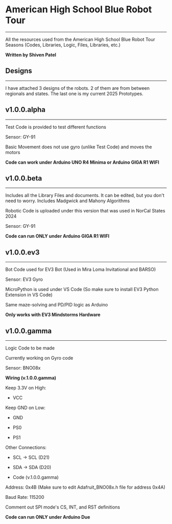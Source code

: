 # American High School Blue Robot Tour
----------------------
All the resources used from the American High School Blue Robot Tour Seasons (Codes, Libraries, Logic, Files, Libraries, etc.)

**Written by Shiven Patel**

## Designs
----------------------

I have attached 3 designs of the robots. 2 of them are from between regionals and states. The last one is my current 2025 Prototypes.

## v1.0.0.alpha
----------------------
Test Code is provided to test different functions

Sensor: GY-91

Basic Movement does not use gyro (unlike Test Code) and moves the motors

**Code can work under Arduino UNO R4 Minima or Arduino GIGA R1 WIFI**

## v1.0.0.beta
----------------------

Includes all the Library Files and documents. It can be edited, but you don't need to worry. Includes Madgwick and Mahony Algorithms

Robotic Code is uploaded under this version that was used in NorCal States 2024

Sensor: GY-91

**Code can run ONLY under Arduino GIGA R1 WIFI**

## v1.0.0.ev3
----------------------
Bot Code used for EV3 Bot (Used in Mira Loma Invitational and BARSO)

Sensor: EV3 Gyro

MicroPython is used under VS Code (So make sure to install EV3 Python Extension in VS Code)

Same maze-solving and PD/PID logic as Arduino

**Only works with EV3 Mindstorms Hardware**

## v1.0.0.gamma
----------------------

Logic Code to be made

Currently working on Gyro code

Sensor: BNO08x

**Wiring (v.1.0.0.gamma)**

Keep 3.3V on High:

- VCC

Keep GND on Low:

- GND

- PS0

- PS1

Other Connections:

- SCL -> SCL (D21)

- SDA -> SDA (D20)

* Code (v.1.0.0.gamma)

Address: 0x4B (Make sure to edit Adafruit_BNO08x.h file for address 0x4A)

Baud Rate: 115200

Comment out SPI mode's CS, INT, and RST definitions

**Code can run ONLY under Arduino Due**
